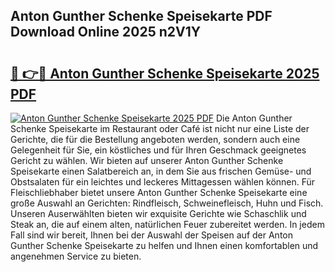 ## Anton Gunther Schenke Speisekarte PDF Download Online 2025 n2V1Y

# <h2><a href="http://gc6rja.nevu.top/?p=Anton+Gunther+Schenke+Speisekarte">🔗 👉🔴 Anton Gunther Schenke Speisekarte 2025 PDF</a></h2>

[![Anton Gunther Schenke Speisekarte 2025 PDF](https://i.imgur.com/dBaPXMq.png)](http://gc6rja.nevu.top/?p=Anton+Gunther+Schenke+Speisekarte)
Die Anton Gunther Schenke Speisekarte im Restaurant oder Café ist nicht nur eine Liste der Gerichte, die für die Bestellung angeboten werden, sondern auch eine Gelegenheit für Sie, ein köstliches und für Ihren Geschmack geeignetes Gericht zu wählen. Wir bieten auf unserer Anton Gunther Schenke Speisekarte einen Salatbereich an, in dem Sie aus frischen Gemüse- und Obstsalaten für ein leichtes und leckeres Mittagessen wählen können. Für Fleischliebhaber bietet unsere Anton Gunther Schenke Speisekarte eine große Auswahl an Gerichten: Rindfleisch, Schweinefleisch, Huhn und Fisch. Unseren Auserwählten bieten wir exquisite Gerichte wie Schaschlik und Steak an, die auf einem alten, natürlichen Feuer zubereitet werden. In jedem Fall sind wir bereit, Ihnen bei der Auswahl der Speisen auf der Anton Gunther Schenke Speisekarte zu helfen und Ihnen einen komfortablen und angenehmen Service zu bieten.

